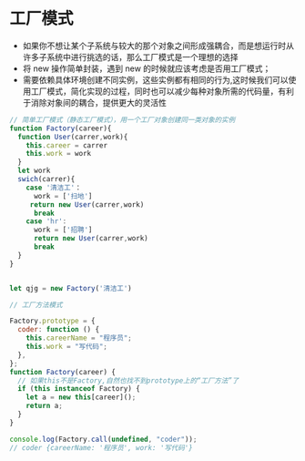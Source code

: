 # 工厂模式

- 如果你不想让某个子系统与较大的那个对象之间形成强耦合，而是想运行时从许多子系统中进行挑选的话，那么工厂模式是一个理想的选择
- 将 new 操作简单封装，遇到 new 的时候就应该考虑是否用工厂模式；
- 需要依赖具体环境创建不同实例，这些实例都有相同的行为,这时候我们可以使用工厂模式，简化实现的过程，同时也可以减少每种对象所需的代码量，有利于消除对象间的耦合，提供更大的灵活性

```js
// 简单工厂模式（静态工厂模式），用一个工厂对象创建同一类对象的实例
function Factory(career){
  function User(carrer,work){
    this.career = carrer
    this.work = work
  }
  let work
  swich(carrer){
    case '清洁工'：
      work = ['扫地']
     return new User(carrer,work)
      break
    case 'hr':
      work = ['招聘']
      return new User(carrer,work)
      break
  }
}


let qjg = new Factory('清洁工')

```

```js
// 工厂方法模式

Factory.prototype = {
  coder: function () {
    this.careerName = "程序员";
    this.work = "写代码";
  },
};
function Factory(career) {
  // 如果this不是Factory,自然也找不到prototype上的“工厂方法”了
  if (this instanceof Factory) {
    let a = new this[career]();
    return a;
  }
}

console.log(Factory.call(undefined, "coder"));
// coder {careerName: '程序员', work: '写代码'}
```
